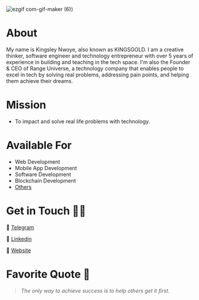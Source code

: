 
![ezgif com-gif-maker (6)](https://drive.google.com/file/d/1Pj2JDs7QOKG4vegydOPqBnmb4mf1-C0a/view?usp=sharing))




# About
My name is Kingsley Nwoye, also known as KINGSGOLD. I am a creative thinker, software engineer and technology entrepreneur with over 5 years of experience in building and teaching in the tech space. I'm also the Founder & CEO of Range Universe, a technology company that enables people to excel in tech by solving real problems, addressing pain points, and helping them achieve their dreams.

# Mission
- To impact and solve real life problems with technology. 

# Available For
- Web Development
- Mobile App Development
- Software Development
- Blockchain Development
- [Others](https://www.kingsleynwoye.com)

# Get in Touch 👍🏽
🔗 [Telegram](https://t.me/kingsleynwoye)

🔗 [Linkedin](https://www.linkedin.com/in/kingsleynwoye/)

🔗 [Website](https://www.kingsleynwoye.com)

# Favorite Quote 📖
> _The only way to achieve success is to help others get it first._
